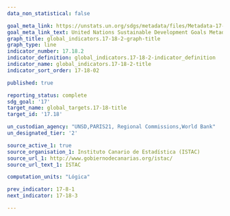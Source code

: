 ```yaml
---
data_non_statistical: false

goal_meta_link: https://unstats.un.org/sdgs/metadata/files/Metadata-17-18-02.pdf
goal_meta_link_text: United Nations Sustainable Development Goals Metadata (pdf 468kB)
graph_title: global_indicators.17-18-2-graph-title
graph_type: line
indicator_number: 17.18.2
indicator_definition: global_indicators.17-18-2-indicator_definition
indicator_name: global_indicators.17-18-2-title
indicator_sort_order: 17-18-02

published: true

reporting_status: complete
sdg_goal: '17'
target_name: global_targets.17-18-title
target_id: '17.18'

un_custodian_agency: "UNSD,PARIS21, Regional Commissions,World Bank"
un_designated_tier: '2'

source_active_1: true
source_organisation_1: Instituto Canario de Estadística (ISTAC)
source_url_1: http://www.gobiernodecanarias.org/istac/
source_url_text_1: ISTAC

computation_units: "Lógica"

prev_indicator: 17-8-1
next_indicator: 17-18-3

---
```


